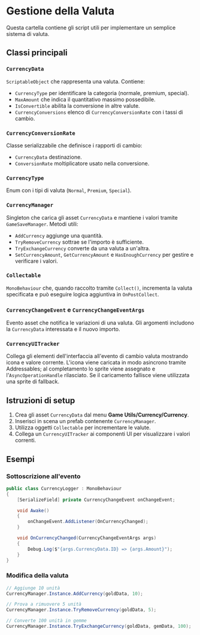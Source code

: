 # Gestione della Valuta

Questa cartella contiene gli script utili per implementare un semplice sistema di valuta.

## Classi principali

### `CurrencyData`
`ScriptableObject` che rappresenta una valuta. Contiene:
- `CurrencyType` per identificare la categoria (normale, premium, special).
- `MaxAmount` che indica il quantitativo massimo possedibile.
- `IsConvertible` abilita la conversione in altre valute.
- `CurrencyConversions` elenco di `CurrencyConversionRate` con i tassi di cambio.

### `CurrencyConversionRate`
Classe serializzabile che definisce i rapporti di cambio:
- `CurrencyData` destinazione.
- `ConversionRate` moltiplicatore usato nella conversione.

### `CurrencyType`
Enum con i tipi di valuta (`Normal`, `Premium`, `Special`).

### `CurrencyManager`
Singleton che carica gli asset `CurrencyData` e mantiene i valori tramite `GameSaveManager`.
Metodi utili:
- `AddCurrency` aggiunge una quantità.
- `TryRemoveCurrency` sottrae se l'importo è sufficiente.
- `TryExchangeCurrency` converte da una valuta a un'altra.
- `SetCurrencyAmount`, `GetCurrencyAmount` e `HasEnoughCurrency` per gestire e verificare i valori.

### `Collectable`
`MonoBehaviour` che, quando raccolto tramite `Collect()`, incrementa la valuta specificata e può eseguire logica aggiuntiva in `OnPostCollect`.

### `CurrencyChangeEvent` e `CurrencyChangeEventArgs`
Evento asset che notifica le variazioni di una valuta. Gli argomenti includono la `CurrencyData` interessata e il nuovo importo.

### `CurrencyUITracker`
Collega gli elementi dell'interfaccia all'evento di cambio valuta mostrando icona e valore corrente. L'icona viene caricata
in modo asincrono tramite Addressables; al completamento lo sprite viene assegnato e l'`AsyncOperationHandle` rilasciato.
Se il caricamento fallisce viene utilizzata una sprite di fallback.

## Istruzioni di setup
1. Crea gli asset `CurrencyData` dal menu **Game Utils/Currency/Currency**.
2. Inserisci in scena un prefab contenente `CurrencyManager`.
3. Utilizza oggetti `Collectable` per incrementare le valute.
4. Collega un `CurrencyUITracker` ai componenti UI per visualizzare i valori correnti.

## Esempi

### Sottoscrizione all'evento
```cs
public class CurrencyLogger : MonoBehaviour
{
    [SerializeField] private CurrencyChangeEvent onChangeEvent;

    void Awake()
    {
        onChangeEvent.AddListener(OnCurrencyChanged);
    }

    void OnCurrencyChanged(CurrencyChangeEventArgs args)
    {
        Debug.Log($"{args.CurrencyData.ID} => {args.Amount}");
    }
}
```

### Modifica della valuta
```cs
// Aggiunge 10 unità
CurrencyManager.Instance.AddCurrency(goldData, 10);

// Prova a rimuovere 5 unità
CurrencyManager.Instance.TryRemoveCurrency(goldData, 5);

// Converte 100 unità in gemme
CurrencyManager.Instance.TryExchangeCurrency(goldData, gemData, 100);
```
